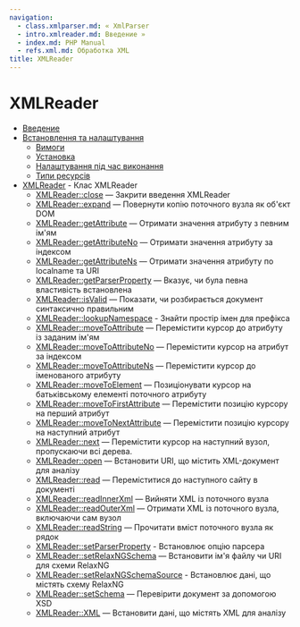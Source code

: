 ```yaml
---
navigation:
  - class.xmlparser.md: « XmlParser
  - intro.xmlreader.md: Введение »
  - index.md: PHP Manual
  - refs.xml.md: Обработка XML
title: XMLReader
---
```

# XMLReader

-   [Введение](intro.xmlreader.md)
-   [Встановлення та налаштування](xmlreader.setup.md)
    -   [Вимоги](xmlreader.requirements.md)
    -   [Установка](xmlreader.installation.md)
    -   [Налаштування під час виконання](xmlreader.configuration.md)
    -   [Типи ресурсів](xmlreader.resources.md)
-   [XMLReader](class.xmlreader.md) - Клас XMLReader
    -   [XMLReader::close](xmlreader.close.md) — Закрити введення XMLReader
    -   [XMLReader::expand](xmlreader.expand.md) — Повернути копію поточного вузла як об'єкт DOM
    -   [XMLReader::getAttribute](xmlreader.getattribute.md) — Отримати значення атрибуту з певним ім'ям
    -   [XMLReader::getAttributeNo](xmlreader.getattributeno.md) — Отримати значення атрибуту за індексом
    -   [XMLReader::getAttributeNs](xmlreader.getattributens.md) — Отримати значення атрибуту по localname та URI
    -   [XMLReader::getParserProperty](xmlreader.getparserproperty.md) — Вказує, чи була певна властивість встановлена
    -   [XMLReader::isValid](xmlreader.isvalid.md) — Показати, чи розбирається документ синтаксично правильним
    -   [XMLReader::lookupNamespace](xmlreader.lookupnamespace.md) - Знайти простір імен для префікса
    -   [XMLReader::moveToAttribute](xmlreader.movetoattribute.md) — Перемістити курсор до атрибуту із заданим ім'ям
    -   [XMLReader::moveToAttributeNo](xmlreader.movetoattributeno.md) — Перемістити курсор на атрибут за індексом
    -   [XMLReader::moveToAttributeNs](xmlreader.movetoattributens.md) — Перемістити курсор до іменованого атрибуту
    -   [XMLReader::moveToElement](xmlreader.movetoelement.md) — Позиціонувати курсор на батьківському елементі поточного атрибуту
    -   [XMLReader::moveToFirstAttribute](xmlreader.movetofirstattribute.md) — Перемістити позицію курсору на перший атрибут
    -   [XMLReader::moveToNextAttribute](xmlreader.movetonextattribute.md) — Перемістити позицію курсору на наступний атрибут
    -   [XMLReader::next](xmlreader.next.md) — Перемістити курсор на наступний вузол, пропускаючи всі дерева.
    -   [XMLReader::open](xmlreader.open.md) — Встановити URI, що містить XML-документ для аналізу
    -   [XMLReader::read](xmlreader.read.md) — Переміститися до наступного сайту в документі
    -   [XMLReader::readInnerXml](xmlreader.readinnerxml.md) — Вийняти XML із поточного вузла
    -   [XMLReader::readOuterXml](xmlreader.readouterxml.md) — Отримати XML із поточного вузла, включаючи сам вузол
    -   [XMLReader::readString](xmlreader.readstring.md) — Прочитати вміст поточного вузла як рядок
    -   [XMLReader::setParserProperty](xmlreader.setparserproperty.md) - Встановлює опцію парсера
    -   [XMLReader::setRelaxNGSchema](xmlreader.setrelaxngschema.md) — Встановити ім'я файлу чи URI для схеми RelaxNG
    -   [XMLReader::setRelaxNGSchemaSource](xmlreader.setrelaxngschemasource.md) - Встановлює дані, що містять схему RelaxNG
    -   [XMLReader::setSchema](xmlreader.setschema.md) — Перевірити документ за допомогою XSD
    -   [XMLReader::XML](xmlreader.xml.md) — Встановити дані, що містять XML для аналізу
